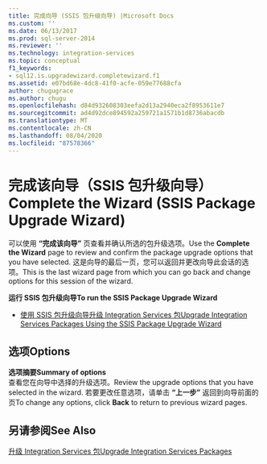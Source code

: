 ```yaml
---
title: 完成向导 (SSIS 包升级向导) |Microsoft Docs
ms.custom: ''
ms.date: 06/13/2017
ms.prod: sql-server-2014
ms.reviewer: ''
ms.technology: integration-services
ms.topic: conceptual
f1_keywords:
- sql12.is.upgradewizard.completewizard.f1
ms.assetid: e07bd68e-4dc8-41f0-acfe-059e77688cfa
author: chugugrace
ms.author: chugu
ms.openlocfilehash: d84d932608303eefa2d13a2940eca2f8953611e7
ms.sourcegitcommit: ad4d92dce894592a259721a1571b1d8736abacdb
ms.translationtype: MT
ms.contentlocale: zh-CN
ms.lasthandoff: 08/04/2020
ms.locfileid: "87578366"
---
```

# <a name="complete-the-wizard-ssis-package-upgrade-wizard"></a><span data-ttu-id="70d96-102">完成该向导（SSIS 包升级向导）</span><span class="sxs-lookup"><span data-stu-id="70d96-102">Complete the Wizard (SSIS Package Upgrade Wizard)</span></span>
  <span data-ttu-id="70d96-103">可以使用 **“完成该向导”** 页查看并确认所选的包升级选项。</span><span class="sxs-lookup"><span data-stu-id="70d96-103">Use the **Complete the Wizard** page to review and confirm the package upgrade options that you have selected.</span></span> <span data-ttu-id="70d96-104">这是向导的最后一页，您可以返回并更改向导此会话的选项。</span><span class="sxs-lookup"><span data-stu-id="70d96-104">This is the last wizard page from which you can go back and change options for this session of the wizard.</span></span>  
  
 <span data-ttu-id="70d96-105">**运行 SSIS 包升级向导**</span><span class="sxs-lookup"><span data-stu-id="70d96-105">**To run the SSIS Package Upgrade Wizard**</span></span>  
  
-   [<span data-ttu-id="70d96-106">使用 SSIS 包升级向导升级 Integration Services 包</span><span class="sxs-lookup"><span data-stu-id="70d96-106">Upgrade Integration Services Packages Using the SSIS Package Upgrade Wizard</span></span>](install-windows/upgrade-integration-services-packages-using-the-ssis-package-upgrade-wizard.md)  
  
## <a name="options"></a><span data-ttu-id="70d96-107">选项</span><span class="sxs-lookup"><span data-stu-id="70d96-107">Options</span></span>  
 <span data-ttu-id="70d96-108">**选项摘要**</span><span class="sxs-lookup"><span data-stu-id="70d96-108">**Summary of options**</span></span>  
 <span data-ttu-id="70d96-109">查看您在向导中选择的升级选项。</span><span class="sxs-lookup"><span data-stu-id="70d96-109">Review the upgrade options that you have selected in the wizard.</span></span> <span data-ttu-id="70d96-110">若要更改任意选项，请单击 **“上一步”** 返回到向导前面的页</span><span class="sxs-lookup"><span data-stu-id="70d96-110">To change any options, click **Back** to return to previous wizard pages.</span></span>  
  
## <a name="see-also"></a><span data-ttu-id="70d96-111">另请参阅</span><span class="sxs-lookup"><span data-stu-id="70d96-111">See Also</span></span>  
 [<span data-ttu-id="70d96-112">升级 Integration Services 包</span><span class="sxs-lookup"><span data-stu-id="70d96-112">Upgrade Integration Services Packages</span></span>](install-windows/upgrade-integration-services-packages.md)  
  
  
